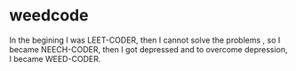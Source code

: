# weedcode
In the begining I was LEET-CODER,
then I cannot solve the problems , so I became NEECH-CODER,
then I got depressed and to overcome depression, I became WEED-CODER.
